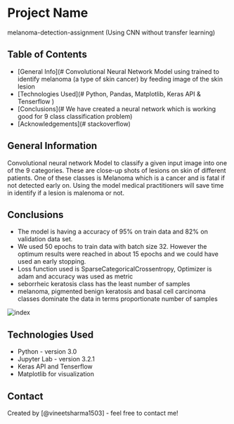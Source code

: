 # Project Name
> 
melanoma-detection-assignment (Using CNN without transfer learning)

## Table of Contents
* [General Info](# Convolutional Neural Network Model using trained to identify melanoma (a type of skin cancer) by feeding image of the skin lesion
* [Technologies Used](# Python, Pandas, Matplotlib, Keras API & Tenserflow )
* [Conclusions](# We have created a neural network which is working good for 9 class classification problem)
* [Acknowledgements](# stackoverflow)


## General Information
Convolutional neural network Model to classify a given input image into one of the 9 categories. These are close-up shots of lesions on skin of different patients.
One of these classes is Melanoma which is a cancer and is fatal if not detected early on.
Using the model medical practitioners will save time in identify if a lesion is malenoma or not.



## Conclusions
- The model is having a accuracy of 95% on train data and 82% on validation data set.
- We used 50 epochs to train data with batch size 32. However the optimum results were reached in about 15 epochs and we could have used an early stopping.
- Loss function used is SparseCategoricalCrossentropy, Optimizer is adam and accuracy was used as metric
- seborrheic keratosis class has the least number of samples
- melanoma, pigmented benign keratosis and basal cell carcinoma classes dominate the data in terms proportionate number of samples

![index](https://user-images.githubusercontent.com/102841813/190917278-228ea95d-ef92-4122-bb2a-98b7950d0eaf.png)

## Technologies Used
- Python - version 3.0
- Jupyter Lab - version 3.2.1
- Keras API and Tenserflow
- Matplotlib for visualization



## Contact
Created by [@vineetsharma1503] - feel free to contact me!
